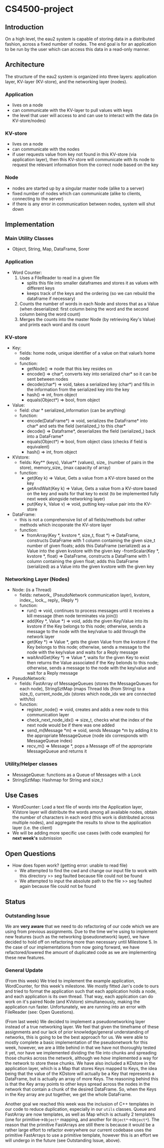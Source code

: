 # CS4500-project

## Introduction
On a high level, the eau2 system is capable of storing data in a distributed fashion, across a fixed number of nodes. The end goal is for an application to be run by the user which can access this data in a read-only manner.

## Architecture
The structure of the eau2 system is organized into three layers: application layer, KV-layer (KV-store), and the networking layer (nodes). 
### Application
- lives on a node
- can communicate with the KV-layer to pull values with keys
- the level that user will access to and can use to interact with the data (in KV-store/nodes)
### KV-store
- lives on a node
- can communicate with the nodes
- if user requests value from key not found in this KV-store (via application layer), then this KV-store will communicate with its node to request the relevant information from the correct node based on the key
### Node
- nodes are started up by a singular master node (alike to a server)
- fixed number of nodes which can communicate (alike to clients, connecting to the server)
- if there is any error in communication between nodes, system will shut down

## Implementation
### Main Utility Classes
- Object, String, Map, DataFrame, Sorer
### Application
- Word Counter:
	1. Uses a FileReader to read in a given file
		- splits this file into smaller dataframes and stores it as values with different keys
		- keeps track of the keys and the ordering (so we can rebuild the dataframe if necessary)
	2. Counts the number of words in each Node and stores that as a Value (when deserialized: first column being the word and the second column being the word count)
	3. Merges the counts into the master Node (by retrieving Key's Value) and prints each word and its count
### KV-store
- Key:	
	- fields: home node, unique identifier of a value on that value’s home node
	- function: 
		- getNode() => node that this key resides on
		- encode() => char*, converts key into serialized char* so it can be sent between nodes
		- decode(char*) => void, takes a serialized key (char*) and fills in the information from the serialized key into the key
		- hash() => int, from object
		- equals(Object*) => bool, from object
- Value: 
	- field: char * serialized_information (can be anything)
	- function:
		- encode(DataFrame*) => void, serializes the DataFrame* into char* and sets the field (serialized_) to this char*
		- decode() => Dataframe*, deserializes the field (serialized_) back into a DataFrame*
		- equals(Object*) => bool, from object class (checks if field is equivalent)
		- hash() => int, from object
- KVstore: 
	- fields: Key** (keys), Value** (values), size_ (number of pairs in the store), memory_size_ (max capacity of array)
	- function:
		- get(Key k) => Value, Gets a value from a KV-store based on the key
		- getAndWait(Key k) => Value, Gets a value from a KV-store based on the key and waits for that key to exist (to be implemented fully next week alongside networking layer)
		- put(Key k, Value v) => void, putting key-value pair into the KV-store
- DataFrame:
	- this is not a comprehensive list of all fields/methods but rather methods which incoporate the KV-store layer
	- function:
		- fromArray(Key *, kvstore *, size_t, float *) => DataFrame, constructs DataFrame with 1 column containing the given size_t number of given floats; adds this DataFrame (serialized) as a Value into the given kvstore with the given key
		-fromScalar(Key *, kvstore *, float) => DataFrame, constructs a DataFrame with 1 column containing the given float; adds this DataFrame (serialized) as a Value into the given kvstore with the given key
### Networking Layer (Nodes)
- Node: (is a Thread)
	- fields: network_ (PseudoNetwork communication layer), kvstore, index_, lock_, reply_ (Reply *)
    - function:
		- run() => void, continues to process messages until it receives a kill message (then node terminates via join())
		- add(Key *, Value *) => void, adds the given Key/Value into its kvstore if the Key belongs to this node; otherwise, sends a message to the node with the key/value to add through the network layer
		- get(Key *) => Value *, gets the given Value from the kvstore if the Key belongs to this node; otherwise, sends a message to the node with the key/value and waits for a Reply message
		- waitAndGet(Key *) => Value *, waits for the given Key to exist then returns the Value associated if the Key belonds to this node; otherwise, sends a message to the node with the key/value and wait for a Reply message
- PseudoNetwork:
	- fields: FastArray of MessageQueues (stores the MessageQueues for each node), StringSztMap (maps Thread Ids (from String) to a size_t), current_node_idx (stores which node_idx we are connected with/to)
	- function:
		- register_node() => void, creates and adds a new node to this communication layer
		- check_next_node_idx() => size_t, checks what the index of the next node would be if there was one added
		- send_m(Message *m) => void, sends Message *m by adding it to the appropriate MessageQueue (node idx corresponds with MessageQueue index)
		- recv_m() => Message *, pops a Message off of the appropriate MessageQueue and returns it
### Utility/Helper classes
- MessageQueue: functions as a Queue of Messages with a Lock
- StringSztMap: Hashmap for String and size_t	

## Use Cases
- WordCounter: Load a text file of words into the Application layer, KVstore layer will distribute the words among all available nodes, obtain the number of characters in each word (this work is distributed across multiple nodes), and aggregate the results to show to the application layer (i.e. the client)
- We will be adding more specific use cases (with code examples) for **next week's** submission

## Open Questions
- How does fopen work? (getting error: unable to read file)
	- We attempted to find the cwd and change our input file to work with this directory >> seg faulted because file could not be found
	- We attempted to input the absolute path to the file >> seg faulted again because file could not be found

## Status
### Outstanding Issue
We are **very aware** that we need to do refactoring of our code which we are using from previous assignments. Due to the time we're using to implement new features (such as the networking (pseudonetwork) layer), we have decided to hold off on refactoring more than necessary until Milestone 5. In the case of our implementations from now going forward, we have refactored/lowered the amount of duplicated code as we are implementing these new features.
### General Update
(From this week)
We tried to implement the example application, WordCounter, for this week's milestone. We mostly fitted Jan's code to ours and tried to format the application such that each application holds a node, and each application is its own thread. That way, each application can do work on it's paired Node (and KVstore) simultaneously, making the application run faster. Unfortunately, we are running into an error with FileReader (see: Open Questions).

(From last week)
We decided to implement a pseudonetworking layer instead of a true networking layer. We feel that given the timeframe of these assignments and our lack of prior knowledge/general understanding of networks, this is going to be the best approach for us. We were able to mostly complete a basic implementation of the pseudonetwork for this week, however, we are a little behind in that we have not thoroughly tested it yet, nor have we implemented dividing the file into chunks and spreading those chunks across the network, although we _have_ implemented a way for the network to store these chunks. We have also included a KDstore in the application layer, which is a Map that stores Keys mapped to Keys, the idea being that the value of the KDstore will actually be a Key that represents a DataFrame, but is actually an array of more Keys. The reasoning behind this is that the Key array points to other keys spread across the nodes in the network that contain a chunk of the desired DataFrame. So, when the Keys in the Key array are put together, we get the whole DataFrame.

Another goal we reached this week was the inclusion of C++ templates in our code to reduce duplication, especially in our `utils` classes. Queue and FastArray are now templates, as well as Map which is actually 2 templates (one for primitive->`Object*` mapping, and another for `Object*`->`Object*`). The reason that the primitive FastArrays are still there is because it would be a rather large effort to refactor everywhere our current codebase uses the primitive FastArrays to use a primitive template, however this is an effort we will undergo in the future (see Outstanding Issue, above). 

